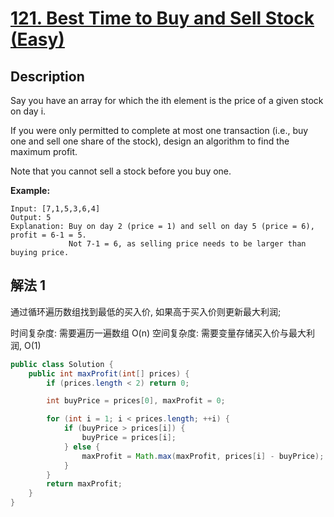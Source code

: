 # [121. Best Time to Buy and Sell Stock (Easy)](https://leetcode.com/problems/average-of-levels-in-binary-tree/)

## Description


Say you have an array for which the ith element is the price of a given stock on day i.

If you were only permitted to complete at most one transaction (i.e., buy one and sell one share of the stock), design an algorithm to find the maximum profit.

Note that you cannot sell a stock before you buy one.

**Example:**

```
Input: [7,1,5,3,6,4]
Output: 5
Explanation: Buy on day 2 (price = 1) and sell on day 5 (price = 6), profit = 6-1 = 5.
             Not 7-1 = 6, as selling price needs to be larger than buying price.
```

## 解法 1

通过循环遍历数组找到最低的买入价, 如果高于买入价则更新最大利润;

时间复杂度: 需要遍历一遍数组 O(n)
空间复杂度: 需要变量存储买入价与最大利润, O(1)

```java
public class Solution {
    public int maxProfit(int[] prices) {
        if (prices.length < 2) return 0;

        int buyPrice = prices[0], maxProfit = 0;

        for (int i = 1; i < prices.length; ++i) {
            if (buyPrice > prices[i]) {
                buyPrice = prices[i];
            } else {
                maxProfit = Math.max(maxProfit, prices[i] - buyPrice);
            }
        }
        return maxProfit;
    }
}
```
